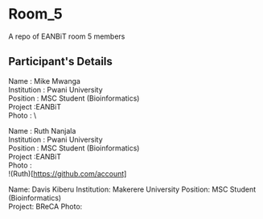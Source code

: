 # Room_5
A repo of EANBiT room 5 members

## Participant's Details

Name : Mike Mwanga \
Institution : Pwani University\
Position  : MSC Student (Bioinformatics)\
Project :EANBiT\
Photo : \

Name : Ruth Nanjala \
Institution : Pwani University\
Position  : MSC Student (Bioinformatics)\
Project :EANBiT\
Photo : \
!(Ruth)[https://github.com/account]

Name: Davis Kiberu
Institution: Makerere University
Position: MSC Student (Bioinformatics)  
Project: BReCA
Photo:  
